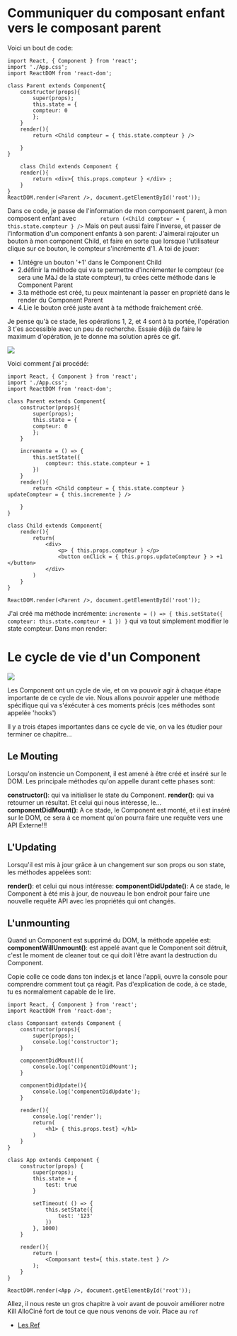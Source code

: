 <h1>Communiquer du composant enfant vers le composant parent</h1>

Voici un bout de code:

```
import React, { Component } from 'react';
import './App.css';
import ReactDOM from 'react-dom';

class Parent extends Component{
    constructor(props){
        super(props);
        this.state = {
        compteur: 0
        };
    }
    render(){
        return <Child compteur = { this.state.compteur } />
            
    }
}

    class Child extends Component {
    render(){
        return <div>{ this.props.compteur } </div> ;
    }
}
ReactDOM.render(<Parent />, document.getElementById('root'));
```

Dans ce code, je passe de l'information de mon componsent parent, à mon composent enfant avec 
 ```       return (<Child compteur = { this.state.compteur } />```
Mais on peut aussi faire l'inverse, et passer de l'information d'un component enfants à son parent:
J'aimerai rajouter un bouton à mon component Child, et faire en sorte que lorsque l'utilisateur clique sur ce bouton, le compteur s'incrémente d'1. A toi de jouer:
<ul>
    <li>1.Intégre un bouton '+1' dans le Component Child</li>
    <li>2.définir la méthode qui va te permettre d'incrémenter le compteur (ce sera une MàJ de la state compteur), tu crées cette méthode dans le Component Parent</li>
    <li>3.ta méthode est créé, tu peux maintenant la passer en propriété dans le render du Component Parent</li>
    <li>4.Lie le bouton créé juste avant à ta méthode fraichement créé.</li>
</ul>
    
Je pense qu'à ce stade, les opérations 1, 2, et 4 sont à ta portée, l'opération 3 t'es accessible avec un peu de recherche.
Essaie déjà de faire le maximum d'opération, je te donne ma solution après ce gif.

<img src="https://thumbs.gfycat.com/ThatShockingGorilla-size_restricted.gif" />


Voici comment j'ai procédé:

```
import React, { Component } from 'react';
import './App.css';
import ReactDOM from 'react-dom';

class Parent extends Component{
    constructor(props){
        super(props);
        this.state = {
        compteur: 0
        };
    }

    incremente = () => {
        this.setState({
            compteur: this.state.compteur + 1
        })
    }
    render(){
        return <Child compteur = { this.state.compteur } updateCompteur = { this.incremente } />
            
    }
}

class Child extends Component{
    render(){
        return(
            <div>
                <p> { this.props.compteur } </p>
                <button onClick = { this.props.updateCompteur } > +1 </button>
            </div>
        )
    }
}

ReactDOM.render(<Parent />, document.getElementById('root'));

```



J'ai créé ma méthode incrémente:
``
    incremente = () => {
        this.setState({
            compteur: this.state.compteur + 1
        })
    }
    ``
qui va tout simplement modifier le state compteur. Dans mon render:



<h1>Le cycle de vie d'un Component</h1>

<img src="https://www.booska-p.com/up/images/news/simba.gif" />

Les Component ont un cycle de vie, et on va pouvoir agir à chaque étape importante de ce cycle de vie.
Nous allons pouvoir appeler une méthode spécifique qui va s'éxécuter à ces moments précis (ces méthodes sont appelée 'hooks')

Il y a trois étapes importantes dans ce cycle de vie, on va les étudier pour terminer ce chapitre...

<h2>Le Mouting</h2>

Lorsqu'on instencie un Component, il est amené à être créé et inséré sur le DOM.
Les principale méthodes qu'on appelle durant cette phases sont:

<strong>constructor()</strong>: qui va initialiser le state du Component.
<strong>render()</strong>: qui va retourner un résultat.
Et celui qui nous intéresse, le...
<strong>componentDidMount()</strong>: A ce stade, le Component est monté, et il est inséré sur le DOM, ce sera à ce moment qu'on pourra faire une requête vers une API Externe!!!

<h2>L'Updating</h2>

Lorsqu'il est mis à jour grâce à un changement sur son props ou son state, les méthodes appelées sont:

<strong>render()</strong>:
et celui qui nous intéresse:
<strong>componentDidUpdate()</strong>: A ce stade, le Component à été mis à jour, de nouveau le bon endroit pour faire une nouvelle requête API avec les propriétés qui ont changés.

<h2>L'unmounting</h2>
Quand un Component est supprimé du DOM, la méthode appelée est:
<strong>componentWillUnmount()</strong>: est appelé avant que le Component soit détruit, c'est le moment de cleaner tout ce qui doit l'être avant la destruction du Component.

Copie colle ce code dans ton index.js et lance l'appli, ouvre la console pour comprendre comment tout ça réagit.
Pas d'explication de code, à ce stade, tu es normalement capable de le lire.

```
import React, { Component } from 'react';
import ReactDOM from 'react-dom';

class Componsant extends Component {
    constructor(props){
        super(props);
        console.log('constructor');
    }

    componentDidMount(){
        console.log('componentDidMount');
    }

    componentDidUpdate(){
        console.log('componentDidUpdate');
    }

    render(){
        console.log('render');
        return(
            <h1> { this.props.test} </h1>
        )
    }
}

class App extends Component {
    constructor(props) {
        super(props);
        this.state = {
            test: true
        }

        setTimeout( () => {
            this.setState({
                test: '123'
            })
        }, 1000)
    }

    render(){
        return (
            <Componsant test={ this.state.test } />
        );
    }
}

ReactDOM.render(<App />, document.getElementById('root'));
```

Allez, il nous reste un gros chapitre à voir avant de pouvoir améliorer notre Kill AlloCiné fort de tout ce que nous venons de voir. Place au ```ref```

<ul><li><a href="https://github.com/GuyVil1/theorie-React/blob/master/11.Les-ref">Les Ref</a></li></ul>
